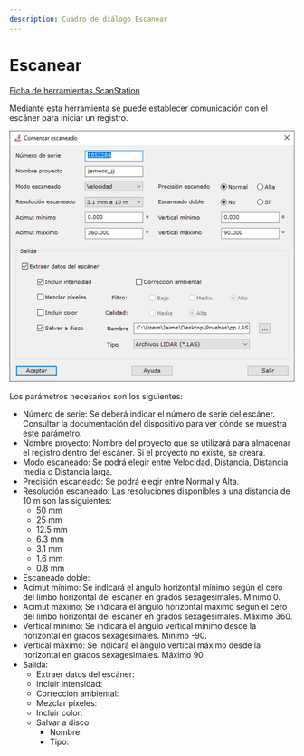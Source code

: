 ```yaml
---
description: Cuadro de diálogo Escanear
---
```


# Escanear

[Ficha de herramientas ScanStation](../fichas-de-herramientas/ficha-de-herramientas-scanstation.md)

Mediante esta herramienta se puede establecer comunicación con el escáner para iniciar un registro.

![Cuadro de di&#xE1;logo Comenzar Escaneado](../../.gitbook/assets/image%20%2837%29.png)

Los parámetros necesarios son los siguientes:

* Número de serie: Se deberá indicar el número de serie del escáner. Consultar la documentación del dispositivo para ver dónde se muestra este parámetro.
* Nombre proyecto: Nombre del proyecto que se utilizará para almacenar el registro dentro del escáner. Si el proyecto no existe, se creará.
* Modo escaneado: Se podrá elegir entre Velocidad, Distancia, Distancia media o Distancia larga.
* Precisión escaneado: Se podrá elegir entre Normal y Alta.
* Resolución escaneado: Las resoluciones disponibles a una distancia de 10 m son las siguientes:
  * 50 mm
  * 25 mm
  * 12.5 mm
  * 6.3 mm
  * 3.1 mm
  * 1.6 mm
  * 0.8 mm
* Escaneado doble:
* Acimut mínimo: Se indicará el ángulo horizontal mínimo según el cero del limbo horizontal del escáner en grados sexagesimales. Mínimo 0.
* Acimut máximo: Se indicará el ángulo horizontal máximo según el cero del limbo horizontal del escáner en grados sexagesimales. Máximo 360.
* Vertical mínimo: Se indicará el ángulo vertical mínimo desde la horizontal en grados sexagesimales. Mínimo -90.
* Vertical máximo: Se indicará el ángulo vertical máximo desde la horizontal en grados sexagesimales. Máximo 90.
* Salida:
  * Extraer datos del escáner:
  * Incluir intensidad:
  * Corrección ambiental:
  * Mezclar píxeles:
  * Incluir color:
  * Salvar a disco:
    * Nombre:
    * Tipo:

